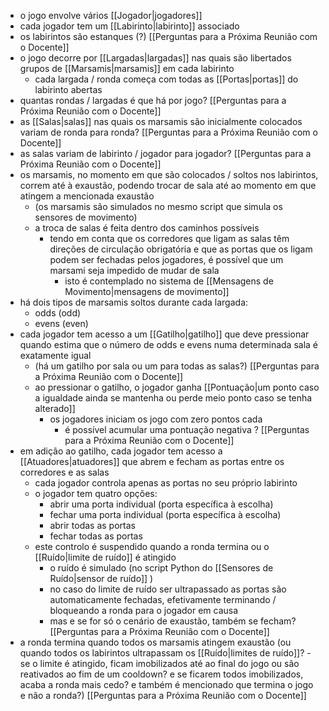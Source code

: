 - o jogo envolve vários [[Jogador|jogadores]]
- cada jogador tem um [[Labirinto|labirinto]] associado
- os labirintos são estanques (?) [[Perguntas para a Próxima Reunião com o Docente]]
- o jogo decorre por [[Largadas|largadas]] nas quais são libertados grupos de [[Marsamis|marsamis]] em cada labirinto
	- cada largada / ronda começa com todas as [[Portas|portas]] do labirinto abertas
- quantas rondas / largadas é que há por jogo? [[Perguntas para a Próxima Reunião com o Docente]]
- as [[Salas|salas]] nas quais os marsamis são inicialmente colocados variam de ronda para ronda? [[Perguntas para a Próxima Reunião com o Docente]]
- as salas variam de labirinto / jogador para jogador? [[Perguntas para a Próxima Reunião com o Docente]]
- os marsamis, no momento em que são colocados / soltos nos labirintos, correm até à exaustão, podendo trocar de sala até ao momento em que atingem a mencionada exaustão
	- (os marsamis são simulados no mesmo script que simula os sensores de movimento)
	- a troca de salas é feita dentro dos caminhos possíveis
		- tendo em conta que os corredores que ligam as salas têm direções de circulação obrigatória e que as portas que os ligam podem ser fechadas pelos jogadores, é possível que um marsami seja impedido de mudar de sala
			- isto é contemplado no sistema de [[Mensagens de Movimento|mensagens de movimento]]
- há dois tipos de marsamis soltos durante cada largada:
	- odds (odd)
	- evens (even) 
- cada jogador tem acesso a um [[Gatilho|gatilho]] que deve pressionar quando estima que o número de odds e evens numa determinada sala é exatamente igual
	- (há um gatilho por sala ou um para todas as salas?) [[Perguntas para a Próxima Reunião com o Docente]]
	- ao pressionar o gatilho, o jogador ganha [[Pontuação|um ponto caso a igualdade ainda se mantenha ou perde meio ponto caso se tenha alterado]]
		- os jogadores iniciam os jogo com zero pontos cada
			- é possível acumular uma pontuação negativa ? [[Perguntas para a Próxima Reunião com o Docente]]
- em adição ao gatilho, cada jogador tem acesso a [[Atuadores|atuadores]] que abrem e fecham as portas entre os corredores e as salas
	- cada jogador controla apenas as portas no seu próprio labirinto
	- o jogador tem quatro opções:
		- abrir uma porta individual (porta específica à escolha)
		- fechar uma porta individual (porta específica à escolha)
		- abrir todas as portas
		- fechar todas as portas
	- este controlo é suspendido quando a ronda termina ou o [[Ruído|limite de ruído]] é atingido
		- o ruído é simulado (no script Python do [[Sensores de Ruído|sensor de ruído]] )
		- no caso do limite de ruído ser ultrapassado as portas são automaticamente fechadas, efetivamente terminando / bloqueando a ronda para o jogador em causa
		- mas e se for só o cenário de exaustão, também se fecham? [[Perguntas para a Próxima Reunião com o Docente]]
- a ronda termina quando todos os marsamis atingem exaustão (ou quando todos os labirintos ultrapassam os [[Ruído|limites de ruído]]? - se o limite é atingido, ficam imobilizados até ao final do jogo ou são reativados ao fim de um cooldown? e se ficarem todos imobilizados, acaba a ronda mais cedo? e também é mencionado que termina o jogo e não a ronda?) [[Perguntas para a Próxima Reunião com o Docente]]